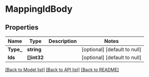 # MappingIdBody

## Properties

Name | Type | Description | Notes
------------ | ------------- | ------------- | -------------
**Type_** | **string** |  | [optional] [default to null]
**Ids** | **[]int32** |  | [optional] [default to null]

[[Back to Model list]](../README.md#documentation-for-models) [[Back to API list]](../README.md#documentation-for-api-endpoints) [[Back to README]](../README.md)

